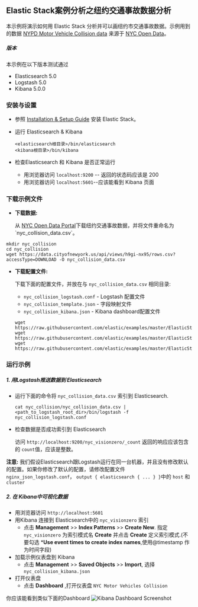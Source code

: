 ## Elastic Stack案例分析之纽约交通事故数据分析

本示例将演示如何用 Elastic Stack 分析并可以画纽约市交通事故数据。示例用到的数据 [NYPD Motor Vehicle Collision data](https://data.cityofnewyork.us/Public-Safety/NYPD-Motor-Vehicle-Collisions/h9gi-nx95?) 来源于 [NYC Open Data](https://data.cityofnewyork.us/)。

##### 版本
本示例在以下版本测试通过

- Elasticsearch 5.0
- Logstash 5.0
- Kibana 5.0.0

### 安装与设置
* 参照 [Installation & Setup Guide]() 安装 Elastic Stack。

* 运行 Elasticsearch & Kibana
  ```
  <elasticsearch根目录>/bin/elasticsearch
  <kibana根目录>/bin/kibana
  ```

* 检查Elasticsearch 和 Kibana 是否正常运行
  - 用浏览器访问 `localhost:9200` -- 返回的状态码应该是 200 
  - 用浏览器访问 `localhost:5601`--应该能看到 Kibana 页面

### 下载示例文件

-  **下载数据:**

    从 [NYC Open Data Portal](https://data.cityofnewyork.us/Public-Safety/NYPD-Motor-Vehicle-Collisions/h9gi-nx95?)下载纽约交通事故数据，并将文件重命名为 `nyc_collision_data.csv`。
  ```
  mkdir nyc_collision
  cd nyc_collision
  wget https://data.cityofnewyork.us/api/views/h9gi-nx95/rows.csv?accessType=DOWNLOAD -O nyc_collision_data.csv
  ```

* **下载配置文件:**

  下载下面的配置文件，并放在与 `nyc_collision_data.csv` 相同目录:
  - `nyc_collision_logstash.conf` - Logstash 配置文件
  - `nyc_collision_template.json` - 字段映射文件
  - `nyc_collision_kibana.json` - Kibana dashboard配置文件

  ```shell
  wget https://raw.githubusercontent.com/elastic/examples/master/ElasticStack_nyc_traffic_accidents/nyc_collision_logstash.conf
  wget https://raw.githubusercontent.com/elastic/examples/master/ElasticStack_nyc_traffic_accidents/nyc_collision_template.json
  wget https://raw.githubusercontent.com/elastic/examples/master/ElasticStack_nyc_traffic_accidents/nyc_collision_kibana.json
  ```

### 运行示例
##### 1. 用Logstash推送数据到 Elasticsearch 
* 运行下面的命令将 `nyc_collision_data.csv` 索引到 Elasticsearch.

    ```shell
    cat nyc_collision/nyc_collision_data.csv | <path_to_logstash_root_dir>/bin/logstash -f nyc_collision_logstash.conf
    ```

* 检查数据是否成功索引到 Elasticsearch

  访问 `http://localhost:9200/nyc_visionzero/_count` 返回的响应应该包含的 `count`值，应该是整数。

**注意:** 我们假设Elasticsearch跟Logstash运行在同一台机器，并且没有修改默认的配置。如果你修改了默认的配置，请修改配置文件`nginx_json_logstash.conf`， `output { elasticsearch { ... } }`中的   `host` 和 `cluster`

##### 2. 在 Kibana中可视化数据

* 用浏览器访问 `http://localhost:5601` 
* 用Kibana 连接到 Elasticsearch中的 `nyc_visionzero` 索引
    * 点击 **Management**  >> **Index Patterns**  >> **Create New**. 指定 `nyc_visionzero` 为索引模式名 **Create** 并点击 **Create** 定义索引模式.(不要勾选 ***Use event times to create index names**,使用@timestamp 作为时间字段)
* 加载示例仪表盘到 Kibana
    * 点击 **Management**  >> **Saved Objects**  >> **Import**, 选择 `nyc_collision_kibana.json`
* 打开仪表盘
    * 点击 **Dashboard** ,打开仪表盘 `NYC Motor Vehicles Collision`

你应该能看到类似下面的Dashboard
![Kibana Dashboard Screenshot](https://github.com/elastic/examples/blob/master/ElasticStack_nyc_traffic_accidents/nyc_collision_dashboard.jpg?raw=true)
